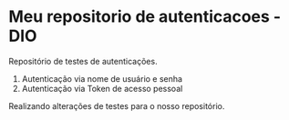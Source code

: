 # Meu repositorio de autenticacoes - DIO
Repositório de testes de autenticações.
 1. Autenticação via nome de usuário e senha
 2. Autenticação via Token de acesso pessoal
 
 Realizando alterações de testes para o nosso repositório.